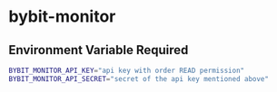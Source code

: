 # bybit-monitor

## Environment Variable Required

```bash
BYBIT_MONITOR_API_KEY="api key with order READ permission"
BYBIT_MONITOR_API_SECRET="secret of the api key mentioned above"
```
